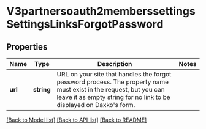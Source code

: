 # V3partnersoauth2memberssettingsSettingsLinksForgotPassword

## Properties
Name | Type | Description | Notes
------------ | ------------- | ------------- | -------------
**url** | **string** | URL on your site that handles the forgot password process.  The property name must exist in the request, but you can leave it as empty string for no link to be displayed on Daxko&#39;s form. | 

[[Back to Model list]](../README.md#documentation-for-models) [[Back to API list]](../README.md#documentation-for-api-endpoints) [[Back to README]](../README.md)


